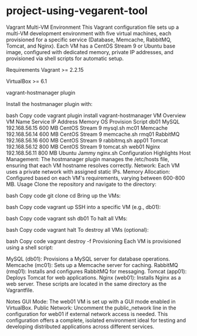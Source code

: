# project-using-vegarent-tool
Vagrant Multi-VM Environment
This Vagrant configuration file sets up a multi-VM development environment with five virtual machines, each provisioned for a specific service (Database, Memcache, RabbitMQ, Tomcat, and Nginx). Each VM has a CentOS Stream 9 or Ubuntu base image, configured with dedicated memory, private IP addresses, and provisioned via shell scripts for automatic setup.

Requirements
Vagrant >= 2.2.15

VirtualBox >= 6.1

vagrant-hostmanager plugin

Install the hostmanager plugin with:

bash
Copy code
vagrant plugin install vagrant-hostmanager
VM Overview
VM Name	Service	IP Address	Memory	OS	Provision Script
db01	MySQL	192.168.56.15	600 MB	CentOS Stream 9	mysql.sh
mc01	Memcache	192.168.56.14	600 MB	CentOS Stream 9	memcache.sh
rmq01	RabbitMQ	192.168.56.16	600 MB	CentOS Stream 9	rabbitmq.sh
app01	Tomcat	192.168.56.12	800 MB	CentOS Stream 9	tomcat.sh
web01	Nginx	192.168.56.11	800 MB	Ubuntu Jammy	nginx.sh
Configuration Highlights
Host Management: The hostmanager plugin manages the /etc/hosts file, ensuring that each VM hostname resolves correctly.
Network: Each VM uses a private network with assigned static IPs.
Memory Allocation: Configured based on each VM's requirements, varying between 600-800 MB.
Usage
Clone the repository and navigate to the directory:

bash
Copy code
git clone <repository-url>
cd <repository-directory>
Bring up the VMs:

bash
Copy code
vagrant up
SSH into a specific VM (e.g., db01):

bash
Copy code
vagrant ssh db01
To halt all VMs:

bash
Copy code
vagrant halt
To destroy all VMs (optional):

bash
Copy code
vagrant destroy -f
Provisioning
Each VM is provisioned using a shell script:

MySQL (db01): Provisions a MySQL server for database operations.
Memcache (mc01): Sets up a Memcache server for caching.
RabbitMQ (rmq01): Installs and configures RabbitMQ for messaging.
Tomcat (app01): Deploys Tomcat for web applications.
Nginx (web01): Installs Nginx as a web server.
These scripts are located in the same directory as the Vagrantfile.

Notes
GUI Mode: The web01 VM is set up with a GUI mode enabled in VirtualBox.
Public Network: Uncomment the public_network line in the configuration for web01 if external network access is needed.
This configuration offers a complete, isolated environment ideal for testing and developing distributed applications across different services.






